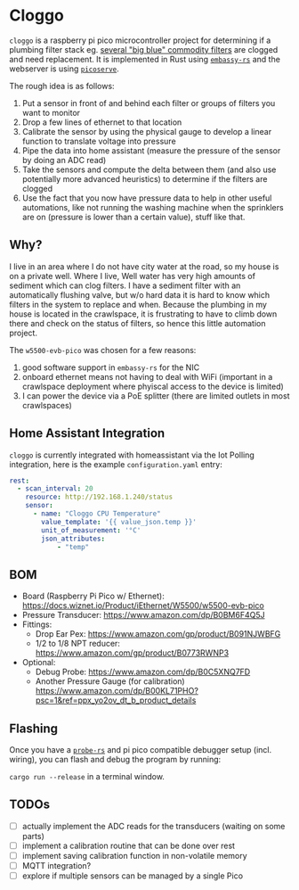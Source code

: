 # Cloggo

`cloggo` is a raspberry pi pico microcontroller project for determining if a plumbing filter stack eg. [several "big blue" commodity filters](https://www.pentair.com/en-us/products/business-industry/residential-water-treatment/filters-housings/big_blue_heavy_duty_series.html) are clogged and need replacement. It is implemented in Rust using [`embassy-rs`](https://github.com/embassy-rs/embassy) and the webserver is using [`picoserve`](https://crates.io/crates/picoserve).

The rough idea is as follows:

1) Put a sensor in front of and behind each filter or groups of filters you want to monitor
2) Drop a few lines of ethernet to that location
3) Calibrate the sensor by using the physical gauge to develop a linear function to translate voltage into pressure
4) Pipe the data into home assistant (measure the pressure of the sensor by doing an ADC read)
5) Take the sensors and compute the delta between them (and also use potentially more advanced heuristics) to determine if the filters are clogged
6) Use the fact that you now have pressure data to help in other useful automations, like not running the washing machine when the sprinklers are on (pressure is lower than a certain value), stuff like that.

## Why?

I live in an area where I do not have city water at the road, so my house is on a private well. Where I live, Well water has very high amounts of sediment which can clog filters. I have a sediment filter with an automatically flushing valve, but w/o hard data it is hard to know which filters in the system to replace and when. Because the plumbing in my house is located in the crawlspace, it is frustrating to have to climb down there and check on the status of filters, so hence this little automation project.

The `w5500-evb-pico` was chosen for a few reasons:

1) good software support in `embassy-rs` for the NIC
2) onboard ethernet means not having to deal with WiFi (important in a crawlspace deployment where phyiscal access to the device is limited)
3) I can power the device via a PoE splitter (there are limited outlets in most crawlspaces)

## Home Assistant Integration

`cloggo` is currently integrated with homeassistant via the Iot Polling integration, here is the example `configuration.yaml` entry:

```yaml
rest:
  - scan_interval: 20
    resource: http://192.168.1.240/status
    sensor:
      - name: "Cloggo CPU Temperature"
        value_template: '{{ value_json.temp }}'
        unit_of_measurement: '°C'
        json_attributes:
            - "temp"
```

## BOM

- Board (Raspberry Pi Pico w/ Ethernet): <https://docs.wiznet.io/Product/iEthernet/W5500/w5500-evb-pico>
- Pressure Transducer: <https://www.amazon.com/dp/B0BM6F4Q5J>
- Fittings:
  - Drop Ear Pex: <https://www.amazon.com/gp/product/B091NJWBFG>
  - 1/2 to 1/8 NPT reducer: <https://www.amazon.com/gp/product/B0773RWNP3>
- Optional:
  - Debug Probe: <https://www.amazon.com/dp/B0C5XNQ7FD>
  - Another Pressure Gauge (for calibration) <https://www.amazon.com/dp/B00KL71PHO?psc=1&ref=ppx_yo2ov_dt_b_product_details>

## Flashing

Once you have a [`probe-rs`](https://probe.rs/) and pi pico compatible debugger setup (incl. wiring), you can flash and debug the program by running:

`cargo run --release` in a terminal window.

## TODOs

- [ ] actually implement the ADC reads for the transducers (waiting on some parts)
- [ ] implement a calibration routine that can be done over rest
- [ ] implement saving calibration function in non-volatile memory
- [ ] MQTT integration?
- [ ] explore if multiple sensors can be managed by a single Pico
